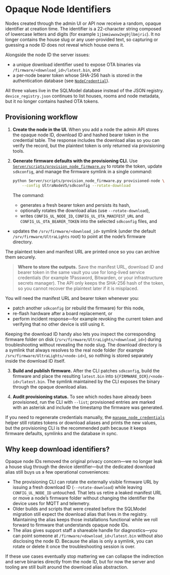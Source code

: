 # Opaque Node Identifiers

Nodes created through the admin UI or API now receive a random, opaque identifier
at creation time. The identifier is a 22-character string composed of lowercase
letters and digits (for example `1j1mmiwwxw2eg9jlbmjric`). It no longer contains
the house slug or any user-provided text, so capturing or guessing a node ID does
not reveal which house owns it.

Alongside the node ID the server issues:

* a unique download identifier used to expose OTA binaries via
  `/firmware/<download_id>/latest.bin`, and
* a per-node bearer token whose SHA-256 hash is stored in the authentication
  database (see [`NodeCredential`](../app/auth/models.py)).

All three values live in the SQLModel database instead of the JSON registry.
`device_registry.json` continues to list houses, rooms and node metadata, but it
no longer contains hashed OTA tokens.

## Provisioning workflow

1. **Create the node in the UI.** When you add a node the admin API stores the
   opaque node ID, download ID and hashed bearer token in the credential table.
   The response includes the download alias so you can verify the record, but the
   plaintext token is only returned via provisioning tools.

2. **Generate firmware defaults with the provisioning CLI.** Use
   [`Server/scripts/provision_node_firmware.py`](../scripts/provision_node_firmware.py)
   to rotate the token, update `sdkconfig`, and manage the firmware symlink in a
   single command:

   ```bash
   python Server/scripts/provision_node_firmware.py provisioned-node \
       --config UltraNodeV5/sdkconfig --rotate-download
   ```

   The command:

   * generates a fresh bearer token and persists its hash,
   * optionally rotates the download alias (use `--rotate-download`),
   * writes `CONFIG_UL_NODE_ID`, `CONFIG_UL_OTA_MANIFEST_URL` and
     `CONFIG_UL_OTA_BEARER_TOKEN` into the selected `sdkconfig` files, and
  * updates the `/srv/firmware/<download_id>` symlink (under the default
    `/srv/firmware/UltraLights` root) to point at the node’s firmware
    directory.

   The plaintext token and manifest URL are printed once so you can archive them
   securely.

   > **Where to store the outputs.** Save the manifest URL, download ID and
   > bearer token in the same vault you use for long-lived service credentials
   > (for example 1Password, Bitwarden, or your infrastructure secrets manager).
   > The API only keeps the SHA-256 hash of the token, so you cannot recover the
   > plaintext later if it is misplaced.

   You will need the manifest URL and bearer token whenever you:

   * patch another `sdkconfig` (or rebuild the firmware) for this node,
   * re-flash hardware after a board replacement, or
   * perform incident response—for example revoking the current token and
     verifying that no other device is still using it.

Keeping the download ID handy also lets you inspect the corresponding
firmware folder on disk (`/srv/firmware/UltraLights/<download_id>`) during
troubleshooting without revealing the node slug. The download directory is a
symlink that always resolves to the real node folder (for example
`/srv/firmware/UltraLights/<node-id>`), so nothing is stored separately inside
the download ID itself.

3. **Build and publish firmware.** After the CLI patches `sdkconfig`, build the
   firmware and place the resulting `latest.bin` into
   `${FIRMWARE_DIR}/<node-id>/latest.bin`. The symlink maintained by the CLI
   exposes the binary through the opaque download alias.

4. **Audit provisioning status.** To see which nodes have already been
   provisioned, run the CLI with `--list`; provisioned entries are marked with an
   asterisk and include the timestamp the firmware was generated.

If you need to regenerate credentials manually, the
[`manage_node_credentials`](../scripts/manage_node_credentials.py) helper still
rotates tokens or download aliases and prints the new values, but the provisioning
CLI is the recommended path because it keeps firmware defaults, symlinks and the
database in sync.

## Why keep download identifiers?

Opaque node IDs removed the original privacy concern—we no longer leak a house
slug through the device identifier—but the dedicated download alias still buys
us a few operational conveniences:

* The provisioning CLI can rotate the externally visible firmware URL by issuing
  a fresh download ID (`--rotate-download`) while leaving `CONFIG_UL_NODE_ID`
  untouched. That lets us retire a leaked manifest URL or move a node’s firmware
  folder without changing the identifier the device uses for MQTT and telemetry.
* Older builds and scripts that were created before the SQLModel migration still
  expect the download alias that lives in the registry. Maintaining the alias
  keeps those installations functional while we roll forward to firmware that
  understands opaque node IDs.
* The alias gives support staff a shareable handle for diagnostics—you can point
  someone at `/firmware/<download_id>/latest.bin` without also disclosing the
  node ID. Because the alias is only a symlink, you can rotate or delete it once
  the troubleshooting session is over.

If these use cases eventually stop mattering we can collapse the indirection and
serve binaries directly from the node ID, but for now the server and tooling are
still built around the download alias abstraction.
